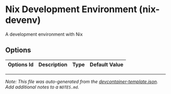 
# Nix Development Environment (nix-devenv)

A development environment with Nix

## Options

| Options Id | Description | Type | Default Value |
|-----|-----|-----|-----|




---

_Note: This file was auto-generated from the [devcontainer-template.json](https://github.com/brpaz/devcontainer-templates/blob/main/src/nix-devenv/devcontainer-template.json).  Add additional notes to a `NOTES.md`._
